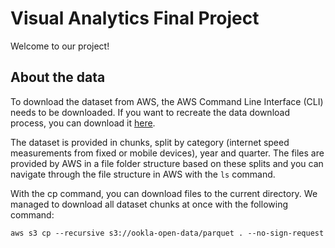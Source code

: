 # Visual Analytics Final Project

Welcome to our project!

## About the data

To download the dataset from AWS, the AWS Command Line Interface (CLI) needs to be downloaded. If you want to recreate the data download process, you can download it [here](https://aws.amazon.com/cli/?nc1=h_ls). 

The dataset is provided in chunks, split by category (internet speed measurements from fixed or mobile devices), year and quarter. The files are provided by AWS in a file folder structure based on these splits and you can navigate through the file structure in AWS with the `ls` command.

With the cp command, you can download files to the current directory. We managed to download all dataset chunks at once with the following command:

```
aws s3 cp --recursive s3://ookla-open-data/parquet . --no-sign-request
```
